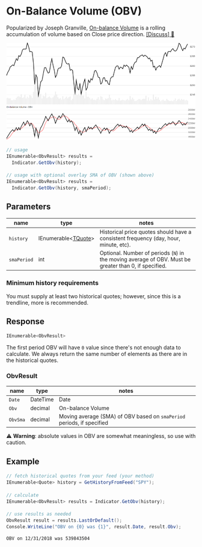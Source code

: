 ﻿# On-Balance Volume (OBV)

Popularized by Joseph Granville, [On-balance Volume](https://en.wikipedia.org/wiki/On-balance_volume) is a rolling accumulation of volume based on Close price direction.
[[Discuss] :speech_balloon:](https://github.com/DaveSkender/Stock.Indicators/discussions/246 "Community discussion about this indicator")

![image](chart.png)

```csharp
// usage
IEnumerable<ObvResult> results =
  Indicator.GetObv(history);

// usage with optional overlay SMA of OBV (shown above)
IEnumerable<ObvResult> results =
  Indicator.GetObv(history, smaPeriod);  
```

## Parameters

| name | type | notes
| -- |-- |--
| `history` | IEnumerable\<[TQuote](../../docs/GUIDE.md#historical-quotes)\> | Historical price quotes should have a consistent frequency (day, hour, minute, etc).
| `smaPeriod` | int | Optional.  Number of periods (`N`) in the moving average of OBV.  Must be greater than 0, if specified.

### Minimum history requirements

You must supply at least two historical quotes; however, since this is a trendline, more is recommended.

## Response

```csharp
IEnumerable<ObvResult>
```

The first period OBV will have `0` value since there's not enough data to calculate.  We always return the same number of elements as there are in the historical quotes.

### ObvResult

| name | type | notes
| -- |-- |--
| `Date` | DateTime | Date
| `Obv` | decimal | On-balance Volume
| `ObvSma` | decimal | Moving average (SMA) of OBV based on `smaPeriod` periods, if specified

:warning: **Warning**: absolute values in OBV are somewhat meaningless, so use with caution.

## Example

```csharp
// fetch historical quotes from your feed (your method)
IEnumerable<Quote> history = GetHistoryFromFeed("SPY");

// calculate
IEnumerable<ObvResult> results = Indicator.GetObv(history);

// use results as needed
ObvResult result = results.LastOrDefault();
Console.WriteLine("OBV on {0} was {1}", result.Date, result.Obv);
```

```bash
OBV on 12/31/2018 was 539843504
```
